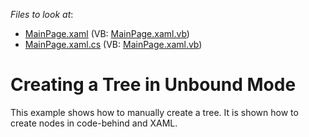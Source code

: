 <!-- default file list -->
*Files to look at*:

* [MainPage.xaml](./CS/DXTreeList_UnboundMode/MainPage.xaml) (VB: [MainPage.xaml.vb](./VB/DXTreeList_UnboundMode/MainPage.xaml.vb))
* [MainPage.xaml.cs](./CS/DXTreeList_UnboundMode/MainPage.xaml.cs) (VB: [MainPage.xaml.vb](./VB/DXTreeList_UnboundMode/MainPage.xaml.vb))
<!-- default file list end -->
# Creating a Tree in Unbound Mode


<p>This example shows how to manually create a tree. It is shown how to create nodes in code-behind and XAML.</p><br />


<br/>



